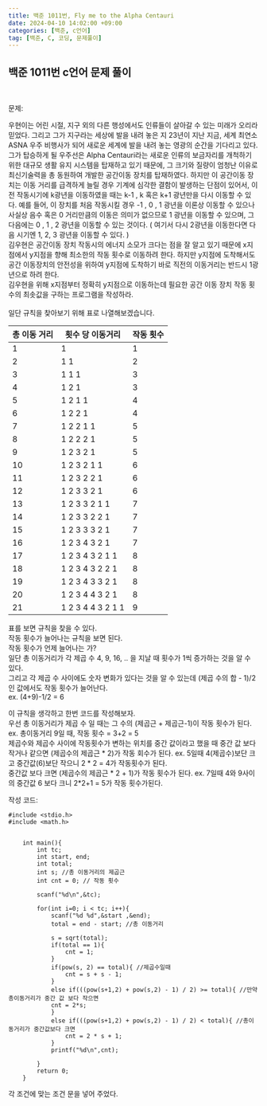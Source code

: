 ```yaml
---
title: 백준 1011번, Fly me to the Alpha Centauri
date: 2024-04-10 14:02:00 +09:00
categories: [백준, c언어]
tag: [백준, C, 코딩, 문제풀이]
---
```


## 백준 1011번 c언어 문제 풀이
<br>

문제:

우현이는 어린 시절, 지구 외의 다른 행성에서도 인류들이 살아갈 수 있는 미래가 오리라 믿었다. 그리고 그가 지구라는 세상에 발을 내려 놓은 지 23년이 지난 지금, 세계 최연소 ASNA 우주 비행사가 되어 새로운 세계에 발을 내려 놓는 영광의 순간을 기다리고 있다.
<br>
그가 탑승하게 될 우주선은 Alpha Centauri라는 새로운 인류의 보금자리를 개척하기 위한 대규모 생활 유지 시스템을 탑재하고 있기 때문에, 그 크기와 질량이 엄청난 이유로 최신기술력을 총 동원하여 개발한 공간이동 장치를 탑재하였다. 하지만 이 공간이동 장치는 이동 거리를 급격하게 늘릴 경우 기계에 심각한 결함이 발생하는 단점이 있어서, 이전 작동시기에 k광년을 이동하였을 때는 k-1 , k 혹은 k+1 광년만을 다시 이동할 수 있다. 예를 들어, 이 장치를 처음 작동시킬 경우 -1 , 0 , 1 광년을 이론상 이동할 수 있으나 사실상 음수 혹은 0 거리만큼의 이동은 의미가 없으므로 1 광년을 이동할 수 있으며, 그 다음에는 0 , 1 , 2 광년을 이동할 수 있는 것이다. ( 여기서 다시 2광년을 이동한다면 다음 시기엔 1, 2, 3 광년을 이동할 수 있다. )
<br>
김우현은 공간이동 장치 작동시의 에너지 소모가 크다는 점을 잘 알고 있기 때문에 x지점에서 y지점을 향해 최소한의 작동 횟수로 이동하려 한다. 하지만 y지점에 도착해서도 공간 이동장치의 안전성을 위하여 y지점에 도착하기 바로 직전의 이동거리는 반드시 1광년으로 하려 한다.
<br>
김우현을 위해 x지점부터 정확히 y지점으로 이동하는데 필요한 공간 이동 장치 작동 횟수의 최솟값을 구하는 프로그램을 작성하라.
<br>
<br>
일단 규칙을 찾아보기 위해 표로 나열해보겠습니다.

| 총 이동 거리 | 횟수 당 이동거리  | 작동 횟수 |
| ------------ | ----------------- | --------- |
| 1            | 1                 | 1         |
| 2            | 1 1               | 2         |
| 3            | 1 1 1             | 3         |
| 4            | 1 2 1             | 3         |
| 5            | 1 2 1 1           | 4         |
| 6            | 1 2 2 1           | 4         |
| 7            | 1 2 2 1 1         | 5         |
| 8            | 1 2 2 2 1         | 5         |
| 9            | 1 2 3 2 1         | 5         |
| 10           | 1 2 3 2 1 1       | 6         |
| 11           | 1 2 3 2 2 1       | 6         |
| 12           | 1 2 3 3 2 1       | 6         |
| 13           | 1 2 3 3 2 1 1     | 7         |
| 14           | 1 2 3 3 2 2 1     | 7         |
| 15           | 1 2 3 3 3 2 1     | 7         |
| 16           | 1 2 3 4 3 2 1     | 7         |
| 17           | 1 2 3 4 3 2 1 1   | 8         |
| 18           | 1 2 3 4 3 2 2 1   | 8         |
| 19           | 1 2 3 4 3 3 2 1   | 8         |
| 20           | 1 2 3 4 4 3 2 1   | 8         |
| 21           | 1 2 3 4 4 3 2 1 1 | 9         |

표를 보면 규칙을 찾을 수 있다. <br>
작동 횟수가 늘어나는 규칙을 보면 된다. <br>
작동 횟수가 언제 늘어나는 가?<br>
일단 총 이동거리가 각 제곱 수 4, 9, 16, .. 을 지날 때 횟수가 1씩 증가하는 것을 알 수 있다. 
<br>
그리고 각 제곱 수 사이에도 숫자 변화가 있다는 것을 알 수 있는데 (제곱 수의 합 - 1)/2 인 값에서도 작동 횟수가 늘어난다.
<br>
ex. (4+9)-1/2 = 6
<br>

이 규칙을 생각하고 한번 코드를 작성해보자.
<br>
우선 총 이동거리가 제곱 수 일 때는 그 수의 (제곱근 + 제곱근-1)이 작동 횟수가 된다. ex. 총이동거리 9일 때, 작동 횟수 = 3+2 = 5
<br>
제곱수와 제곱수 사이에 작동횟수가 변하는 위치를 중간 값이라고 했을 때 중간 값 보다 작거나 같으면 (제곱수의 제곱근 * 2)가 작동 회수가 된다.
ex. 5일때 4(제곱수)보단 크고 중간값(6)보단 작으니 2 * 2 = 4가 작동횟수가 된다.
<br>
중간값 보다 크면 (제곱수의 제곱근 * 2 + 1)가 작동 횟수가 된다. ex. 7일때 4와 9사이의 중간값 6 보다 크니 2*2+1 = 5가 작동 횟수가된다.

작성 코드:

    #include <stdio.h>
    #include <math.h>
        

        int main(){
            int tc;
            int start, end;
            int total;
            int s; //총 이동거리의 제곱근
            int cnt = 0; // 작동 횟수

            scanf("%d\n",&tc);
            
            for(int i=0; i < tc; i++){
                scanf("%d %d",&start ,&end);
                total = end - start; //총 이동거리
                
                s = sqrt(total);
                if(total == 1){
                    cnt = 1;
                }
                if(pow(s, 2) == total){ //제곱수일때
                    cnt = s + s - 1;
                }
                else if(((pow(s+1,2) + pow(s,2) - 1) / 2) >= total){ //만약 총이동거리가 중간 값 보다 작으면 
                cnt = 2*s;
                }
                else if(((pow(s+1,2) + pow(s,2) - 1) / 2) < total){ //총이동거리가 중간값보다 크면
                    cnt = 2 * s + 1; 
                }
                printf("%d\n",cnt);
            
            }
            return 0;
        }

각 조건에 맞는 조건 문을 넣어 주었다. 